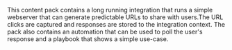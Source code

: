 This content pack contains a long running integration that runs a simple webserver that can generate predictable URLs to share with users.The URL clicks are captured and responses are stored to the integration context. The pack also contains an automation that can be used to poll the user's response and a playbook that shows a simple use-case.

